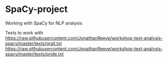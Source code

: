 # SpaCy-project
Working with SpaCy for NLP analysis

Texts to work with
https://raw.githubusercontent.com/JonathanReeve/workshop-text-analysis-spacy/master/texts/grail.txt
https://raw.githubusercontent.com/JonathanReeve/workshop-text-analysis-spacy/master/texts/pride.txt
